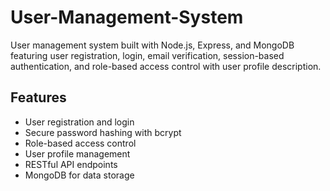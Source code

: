 # User-Management-System
 User management system built with Node.js, Express, and MongoDB featuring user registration, login, email verification, session-based authentication, and role-based access control with user profile description.
 ## Features
- User registration and login  
- Secure password hashing with bcrypt  
- Role-based access control 
- User profile management  
- RESTful API endpoints  
- MongoDB for data storage 

